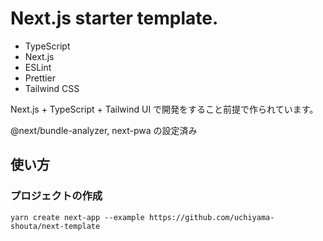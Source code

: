 # Next.js starter template.

- TypeScript
- Next.js
- ESLint
- Prettier
- Tailwind CSS

Next.js + TypeScript + Tailwind UI で開発をすること前提で作られています。

@next/bundle-analyzer, next-pwa の設定済み

## 使い方

### プロジェクトの作成

```
yarn create next-app --example https://github.com/uchiyama-shouta/next-template
```
